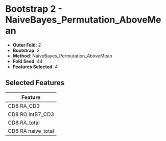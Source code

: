 # Bootstrap 2 - NaiveBayes_Permutation_AboveMean

- **Outer Fold**: 2
- **Bootstrap**: 2
- **Method**: NaiveBayes_Permutation_AboveMean
- **Fold Seed**: 44
- **Features Selected**: 4

## Selected Features

| Feature |
|---------|
| CD8 RA_CD3 |
| CD8 RO intB7_CD3 |
| CD8 RA_total |
| CD8 RA naive_total |
